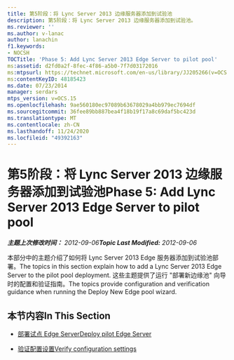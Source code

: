 ```yaml
---
title: 第5阶段：将 Lync Server 2013 边缘服务器添加到试验池
description: 第5阶段：将 Lync Server 2013 边缘服务器添加到试验池。
ms.reviewer: ''
ms.author: v-lanac
author: lanachin
f1.keywords:
- NOCSH
TOCTitle: 'Phase 5: Add Lync Server 2013 Edge Server to pilot pool'
ms:assetid: d2fd0a2f-8fec-4f86-a5b0-7f7d03172016
ms:mtpsurl: https://technet.microsoft.com/en-us/library/JJ205266(v=OCS.15)
ms:contentKeyID: 48185423
ms.date: 07/23/2014
manager: serdars
mtps_version: v=OCS.15
ms.openlocfilehash: 9ae560180ec97089b63678029a4bb979ec7694df
ms.sourcegitcommit: 36fee89bb887bea4f18b19f17a8c69daf5bc423d
ms.translationtype: MT
ms.contentlocale: zh-CN
ms.lasthandoff: 11/24/2020
ms.locfileid: "49392163"
---
```

# <a name="phase-5-add-lync-server-2013-edge-server-to-pilot-pool"></a><span data-ttu-id="f3365-103">第5阶段：将 Lync Server 2013 边缘服务器添加到试验池</span><span class="sxs-lookup"><span data-stu-id="f3365-103">Phase 5: Add Lync Server 2013 Edge Server to pilot pool</span></span>

<div data-xmlns="http://www.w3.org/1999/xhtml">

<div class="topic" data-xmlns="http://www.w3.org/1999/xhtml" data-msxsl="urn:schemas-microsoft-com:xslt" data-cs="https://msdn.microsoft.com/">

<div data-asp="https://msdn2.microsoft.com/asp">



</div>

<div id="mainSection">

<div id="mainBody"><span data-ttu-id="f3365-104">

<span> </span></span><span class="sxs-lookup"><span data-stu-id="f3365-104">

<span> </span></span></span>

<span data-ttu-id="f3365-105">_**主题上次修改时间：** 2012-09-06_</span><span class="sxs-lookup"><span data-stu-id="f3365-105">_**Topic Last Modified:** 2012-09-06_</span></span>

<span data-ttu-id="f3365-106">本部分中的主题介绍了如何将 Lync Server 2013 Edge 服务器添加到试验池部署。</span><span class="sxs-lookup"><span data-stu-id="f3365-106">The topics in this section explain how to add a Lync Server 2013 Edge Server to the pilot pool deployment.</span></span> <span data-ttu-id="f3365-107">这些主题提供了运行 "部署新边缘池" 向导时的配置和验证指南。</span><span class="sxs-lookup"><span data-stu-id="f3365-107">The topics provide configuration and verification guidance when running the Deploy New Edge pool wizard.</span></span>

<div>

## <a name="in-this-section"></a><span data-ttu-id="f3365-108">本节内容</span><span class="sxs-lookup"><span data-stu-id="f3365-108">In This Section</span></span>

  - [<span data-ttu-id="f3365-109">部署试点 Edge Server</span><span class="sxs-lookup"><span data-stu-id="f3365-109">Deploy pilot Edge Server</span></span>](deploy-pilot-edge-server.md)

  - [<span data-ttu-id="f3365-110">验证配置设置</span><span class="sxs-lookup"><span data-stu-id="f3365-110">Verify configuration settings</span></span>](verify-configuration-settings.md)

<span data-ttu-id="f3365-111"></div>

</div>

<span> </span>

</div>

</div>

</span><span class="sxs-lookup"><span data-stu-id="f3365-111"></div>

</div>

<span> </span>

</div>

</div>

</span></span></div>

